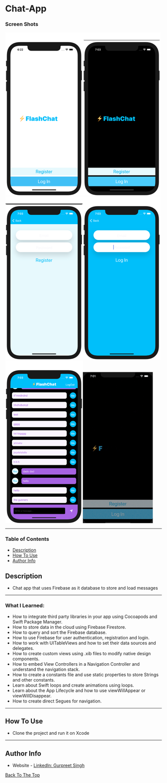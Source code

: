# Chat-App
### Screen Shots

<img src="Github-Images/Img1.png" width="250"><img src="Github-Images/Img2.png" width="250">
<img src="Github-Images/Img3.png" width="250"><img src="Github-Images/Img4.png" width="250">
<img src="Github-Images/Img5.png" width="250"><img src="Github-Images/Img-G.gif" width="225">



---

### Table of Contents

- [Description](#description)
- [How To Use](#how-to-use)
- [Author Info](#author-info)

## Description

- Chat app that uses Firebase as it database to store and load messages

---

### What I Learned:

- How to integrate third party libraries in your app using Cocoapods and Swift Package Manager.
- How to store data in the cloud using Firebase Firestore.
- How to query and sort the Firebase database.
- How to use Firebase for user authentication, registration and login.
- How to work with UITableViews and how to set their data sources and delegates.
- How to create custom views using .xib files to modify native design components.
- How to embed View Controllers in a Navigation Controller and understand the navigation stack.
- How to create a constants file and use static properties to store Strings and other constants.
- Learn about Swift loops and create animations using loops.
- Learn about the App Lifecycle and how to use viewWillAppear or viewWillDisappear.
- How to create direct Segues for navigation.

---

## How To Use

- Clone the project and run it on Xcode
---

## Author Info
- Website - [LinkedIn: Gurpreet Singh](https://www.linkedin.com/in/gurpreet-singh-a2651b107/)

[Back To The Top](#Chat-App)
